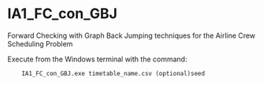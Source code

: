# IA1_FC_con_GBJ
Forward Checking with Graph Back Jumping techniques for the Airline Crew Scheduling Problem

Execute from the Windows terminal with the command:

        IA1_FC_con_GBJ.exe timetable_name.csv (optional)seed
